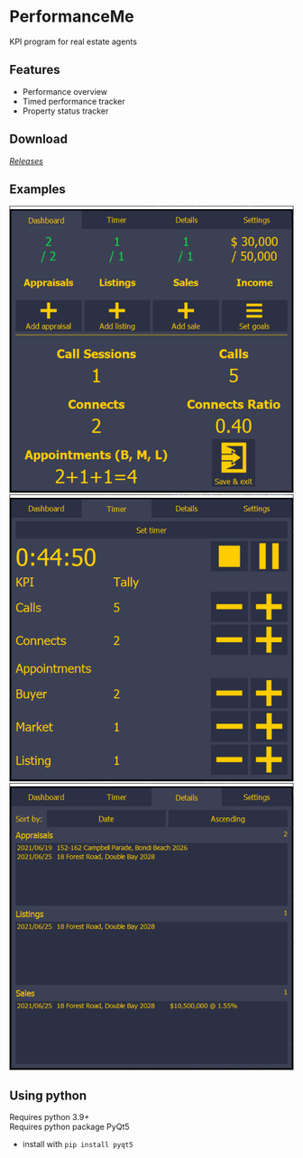 # PerformanceMe
KPI program for real estate agents

## Features
- Performance overview
- Timed performance tracker
- Property status tracker

## Download
[*Releases*](https://github.com/leCacaonut/PerformanceMe/releases/)

## Examples
![Example 1](https://raw.githubusercontent.com/leCacaonut/PerformanceMe/main/examples/1.png "Example 1")
![Example 2](https://raw.githubusercontent.com/leCacaonut/PerformanceMe/main/examples/2.png "Example 2")
![Example 3](https://raw.githubusercontent.com/leCacaonut/PerformanceMe/main/examples/3.png "Example 3")

## Using python
Requires python 3.9+  
Requires python package PyQt5  
- install with ```pip install pyqt5```

